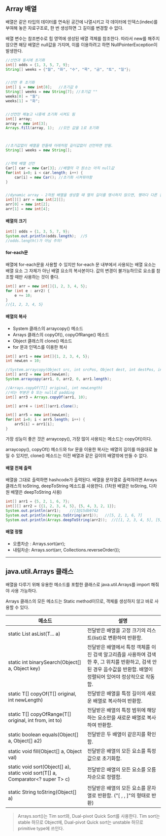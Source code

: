 ## Array 배열

배열은 같은 타입의 데이터를 연속된 공간에 나열시키고 각 데이터에 인덱스(index)를 부여해 놓은 자료구조로, 한 번 생성하면 그 길이를 변경할 수 없다.

배열 변수는 참조변수로 힙 영역에 생성된 배열 객체를 참조한다. 따라서 new를 해주지 않으면 해당 배열은 null값을 가지며, 이를 이용하려고 하면 NullPointerException이 발생한다.

```java
//선언과 동시에 초기화
int[] odds = {1, 3, 5, 7, 9};
String[] weeks = {"월", "화", "수", "목", "금", "토", "일"};


//선언 후 초기화
int[] i = new int[8];   //초기값 0
String[] weeks = new String[7]; //초기값 ""
weeks[0] = "월";
weeks[1] = "화";


//선언만 해놓고 나중에 초기화 시켜도 됨
int[] array;
array = new int[3];
Arrays.fill(array, 1);  //모든 값을 1로 초기화



//초기값없이 배열을 만들때 아래처럼 길이값없이 선언하면 안됨.
String[] weeks = new String[];


//객체 배열 선언
Car[] car = new Car[3]; //배열의 각 원소는 아직 null값
for(int i=0; i < car.length; i++) {
	car[i] = new Car(); //초기화 시켜줘야함
}


//dynamic array - 2차원 배열을 생성할 때 열의 길이를 명시하지 않으면, 행마다 다른 길이의 배열을 요소로 저장할 수 있음.
int[][] arr = new int[2][];
arr[0] = new int[2];
arr[1] = new int[4];
```

#### 배열의 크기
```java
int[] odds = {1, 3, 5, 7, 9};
System.out.println(odds.length);  //5
//odds.length()가 아님 주의!
```

#### for-each문

배열에 for-each문을 사용할 수 있지만 for-each 문 내부에서 사용되는 배열 요소는 배열 요소 그 자체가 아닌 배열 요소의 복사본이다. 값의 변경이 불가능하므로 요소를 참조할 때만 사용하는 것이 좋다.

```java
int[] arr = new int[]{1, 2, 3, 4, 5};
for (int e : arr2) {
    e += 10;
}
//{1, 2, 3, 4, 5}
```

#### 배열의 복사
- System 클래스의 arraycopy() 메소드
- Arrays 클래스의 copyOf(), copyOfRange() 메소드
- Object 클래스의 clone() 메소드
- for 문과 인덱스를 이용한 복사

```java
int[] arr1 = new int[]{1, 2, 3, 4, 5};
int newLen = 10;

//System.arraycopy(Object src, int srcPos, Object dest, int destPos, int length);
int[] arr2 = new int[newLen];
System.arraycopy(arr1, 0, arr2, 0, arr1.length);

//Arrays.copyOf(T[] original, int newLength)
//비는 부분은 0 또는 null로 padding
int[] arr3 = Arrays.copyOf(arr1, 10);

int[] arr4 = (int[])arr1.clone();

int[] arr5 = new int[newLen];
for(int i=0; i < arr5.length; i++) {
    arr5[i] = arr1[i];
}
```

가장 성능이 좋은 것은 arraycopy(), 가장 많이 사용되는 메소드는 copyOf()이다.

arraycopy(), copyOf() 메소드와 for 문을 이용한 복사는 배열의 길이를 마음대로 늘일 수 있지만, clone() 메소드는 이전 배열과 같은 길이의 배열밖에 만들 수 없다.

#### 배열 전체 출력
배열을 그대로 출력하면 hashcode가 출력된다.
배열을 문자열로 출력하려면 Arrays 클래스의 toString, deepToString 메소드를 사용한다. (1차원 배열은 toString, 다차원 배열은 deepToString 사용)
```java
int[] arr1 = {5, 2, 1, 6, 7};
int[][] arr2 = {{1, 2, 3, 4, 5}, {5, 4, 3, 2, 1}}; 
System.out.println(arr1);    //[I@15db9742
System.out.println(Arrays.toString(arr1));   //[5, 2, 1, 6, 7]
System.out.println(Arrays.deepToString(arr2));  //[[1, 2, 3, 4, 5], [5, 4, 3, 2, 1]]
```

#### 배열 정렬
- 오름차순 : Arrays.sort(arr);
- 내림차순: Arrays.sort(arr, Collections.reverseOrder());

---

## java.util.Arrays 클래스
배열을 다루기 위해 유용한 메소드를 포함한 클래스로 java.util.Arrays를 import 해줘야 사용 가능하다.

Arrays 클래스의 모든 메소드는 Static method이므로, 객체를 생성하지 않고 바로 사용할 수 있다.


메소드 | 설명
----|---
static <T> List<T> asList(T... a) | 전달받은 배열을 고정 크기의 리스트(list)로 변환하여 반환함.
static int binarySearch(Object[] a, Object key) | 전달받은 배열에서 특정 객체를 이진 검색 알고리즘을 사용하여 검색한 후, 그 위치를 반환하고, 검색 안 된 경우 음수값을 반환함. 배열이 정렬되어 있어야 정상적으로 작동함.
static <T> T[] copyOf(T[] original, int newLength) | 전달받은 배열을 특정 길이의 새로운 배열로 복사하여 반환함.
static <T> T[] copyOfRange(T[] original, int from, int to) | 전달받은 배열의 특정 범위에 해당하는 요소만을 새로운 배열로 복사하여 반환함.
static boolean equals(Object[] a, Object[] a2) | 전달받은 두 배열이 같은지를 확인함.
static void fill(Object[] a, Object val) | 전달받은 배열의 모든 요소를 특정 값으로 초기화함.
static void sort(Object[] a), static <T> void sort(T[] a, Comparator<? super T> c) | 전달받은 배열의 모든 요소를 오름차순으로 정렬함.
static String toString(Object[] a) | 전달받은 배열의 모든 요소를 문자열로 반환함. ("[ , , ]"의 형태로 반환)

> Arrays.sort()는 Tim sort와, Dual-pivot Quick Sort를 사용한다. Tim sort는 stable 하므로 Object에, Dual-pivot Quick sort는 unstable 하므로 primitive type에 쓰인다.